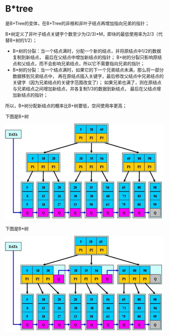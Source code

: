 # B*tree

是B+Tree的变体，在B+Tree的非根和非叶子结点再增加指向兄弟的指针；



B*树定义了非叶子结点关键字个数至少为(2/3)*M，即块的最低使用率为2/3（代替B+树的1/2）；

* B+树的分裂：当一个结点满时，分配一个新的结点，并将原结点中1/2的数据复制到新结点，
最后在父结点中增加新结点的指针；
B+树的分裂只影响原结点和父结点，而不会影响兄弟结点，所以它不需要指向兄弟的指针；
* B*树的分裂：当一个结点满时，如果它的下一个兄弟结点未满，那么将一部分数据移到兄弟结点中，
再在原结点插入关键字，最后修改父结点中兄弟结点的关键字（因为兄弟结点的关键字范围改变了）；
如果兄弟也满了，则在原结点与兄弟结点之间增加新结点，并各复制1/3的数据到新结点，
最后在父结点增加新结点的指针；

所以，B*树分配新结点的概率比B+树要低，空间使用率更高；

下图是B+树

![b+树](../image/c2/b++tree-1.jpg)


下图是B*树

![b+树](../image/c2/b++tree-2.jpg)

